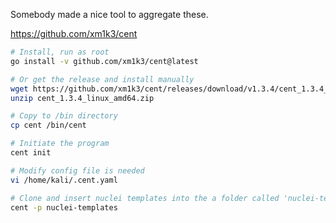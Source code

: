 Somebody made a nice tool to aggregate these. 

https://github.com/xm1k3/cent

```bash
# Install, run as root
go install -v github.com/xm1k3/cent@latest

# Or get the release and install manually
wget https://github.com/xm1k3/cent/releases/download/v1.3.4/cent_1.3.4_linux_amd64.zip
unzip cent_1.3.4_linux_amd64.zip

# Copy to /bin directory
cp cent /bin/cent

# Initiate the program
cent init

# Modify config file is needed
vi /home/kali/.cent.yaml

# Clone and insert nuclei templates into the a folder called 'nuclei-templates'
cent -p nuclei-templates


```
